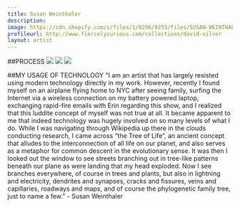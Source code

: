 ```yaml
---
title: Susan Weinthaler
description: 
image: https://cdn.shopify.com/s/files/1/0296/9253/files/SUSAN-WEINTHALER-PROCESS-MAIN.jpg?873580998709554944
profileurl: http://www.fiercelycurious.com/collections/david-silver
layout: artist
---
```

##PROCESS
![](https://cdn.shopify.com/s/files/1/0296/9253/files/SUSAN-WEINTHALER-PROCESS-1.jpg?13615407881001651761)
![](https://cdn.shopify.com/s/files/1/0296/9253/files/SUSAN-WEINTHALER-PROCESS-3.jpg?13615407881001651761)
![](https://cdn.shopify.com/s/files/1/0296/9253/files/SUSAN-WEINTHALER-PROCESS-2.jpg?13615407881001651761)

##MY USAGE OF TECHNOLOGY
"I am an artist that has largely resisted using modern technology directly in my work. However, recently I found myself on an airplane flying home to NYC after seeing family, surfing the Internet via a wireless connection on my battery powered laptop, exchanging rapid-fire emails with Erin regarding this show, and I realized that this luddite concept of myself was not true at all. It became apparent to me that indeed technology was hugely involved on so many levels of what I do. While I was navigating through Wikipedia up there in the clouds conducting research, I came across “the Tree of Life”, an ancient concept that alludes to the interconnection of all life on our planet, and also serves as a metaphor for common descent in the evolutionary sense. It was then I looked out the window to see streets branching out in tree-like patterns beneath our plane as were landing that my head exploded. Now I see branches everywhere, of course in trees and plants, but also in lightning and electricity, dendrites and synapses, cracks and fissures, veins and capillaries, roadways and maps, and of course the phylogenetic family tree, just to name a few." - Susan Weinthaler
